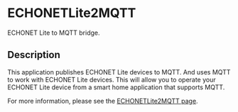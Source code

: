 # ECHONETLite2MQTT

ECHONET Lite to MQTT bridge.

## Description

This application publishes ECHONET Lite devices to MQTT.
And uses MQTT to work with ECHONET Lite devices.
This will allow you to operate your ECHONET Lite device from a smart home application that supports MQTT.

For more information, please see the [ECHONETLite2MQTT page](https://github.com/banban525/echonetlite2mqtt).
